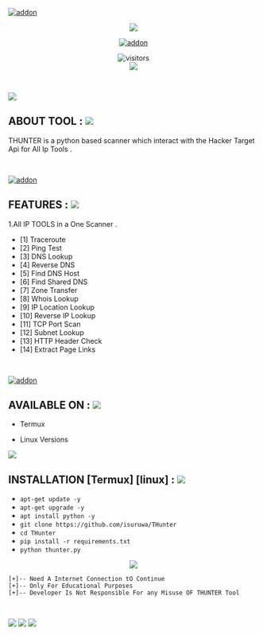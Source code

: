 <a href="https://github.com/isuruwa"><img title="addon" src="https://img.shields.io/badge/isuruwa-THUNTER-brightgreen?style=for-the-badge&logo=appveyor"></a>
<br>
<p align="center">
<img src="https://img.icons8.com/doodle/256/000000/find-my.png"/>
<p align="center">
<a href="https://github.com/isuruwa"><img title="addon" src="https://img.shields.io/badge/isuruwa-THUNTER-blueviolet?style=for-the-badge&logo=appveyor"></a>
<p align="center">
<img align="center" alt="visitors" src="https://visitor-badge.glitch.me/badge?page_id=isuruwa" />
<br>
<a href="https://hits.seeyoufarm.com"><img src="https://hits.seeyoufarm.com/api/count/incr/badge.svg?url=https%3A%2F%2Fgithub.com%2Fisuruwa&count_bg=%2379C83D&title_bg=%23555555&icon=&icon_color=%23E7E7E7&title=hits&edge_flat=false"/></a>
</p>
<br>

<p align="left">

<img src="https://img.shields.io/badge/isuruwa-ABOUT%20TOOL-blueviolet?style=for-the-badge&logo=appveyor">  

## ABOUT TOOL : <img src="https://img.icons8.com/bubbles/50/000000/night-lady.png"/>
  
THUNTER is a python based scanner which interact with the Hacker Target Api for All Ip Tools .
  
</p>

<br>
 

<p>
    
<a href="https://github.com/isuruwa"><img title="addon" src="https://img.shields.io/badge/isuruwa-Features-ff69b4?style=for-the-badge&logo=appveyor"></a>
 
## FEATURES : <img src="https://img.icons8.com/bubbles/50/000000/night-lady.png"/>
  
1.All IP TOOLS in a One Scanner .

* [1] Traceroute
* [2] Ping Test
* [3] DNS Lookup
* [4] Reverse DNS
* [5] Find DNS Host
* [6] Find Shared DNS
* [7] Zone Transfer
* [8] Whois Lookup
* [9] IP Location Lookup
* [10] Reverse IP Lookup
* [11] TCP Port Scan
* [12] Subnet Lookup
* [13] HTTP Header Check
* [14] Extract Page Links
  
  
</p>

<br>

<a href="https://github.com/isuruwa"><img title="addon" src="https://img.shields.io/badge/isuruwa-Available-brightgreen?style=for-the-badge&logo=appveyor"></a>
  

## AVAILABLE ON : <img src="https://img.icons8.com/bubbles/50/000000/night-lady.png"/>
  
* Termux

* Linux Versions
  
<img src="https://img.icons8.com/color/100/000000/hawkeye.png"/>
  
## INSTALLATION [Termux] [linux] : <img src="https://img.icons8.com/bubbles/50/000000/night-lady.png"/>
  
* `apt-get update -y`
* `apt-get upgrade -y`
* `apt install python -y`
* `git clone https://github.com/isuruwa/THunter`
* `cd THunter`
* `pip install -r requirements.txt`
* `python thunter.py`
  
<p align="center">  
<img src="https://img.icons8.com/cute-clipart/150/000000/iron-man.png"/>
</p>

```
[+]-- Need A Internet Connection tO Continue
[+]-- Only For Educational Purposes
[+]-- Developer Is Not Responsible For any Misuse OF THUNTER Tool
  
```
  
  
<br>

<img src="https://img.shields.io/badge/isuruwa-Thank%20You-brightgreen?style=social&logo=appveyor"/>

<img src="https://img.shields.io/badge/isuruwa-STAY%20SAFE-brightgreen?style=flat-square&logo=appveyor"/>

<img src="https://img.shields.io/badge/isuruwa-EXPECT%20US-red?style=for-the-badge&logo=appveyor"/>

